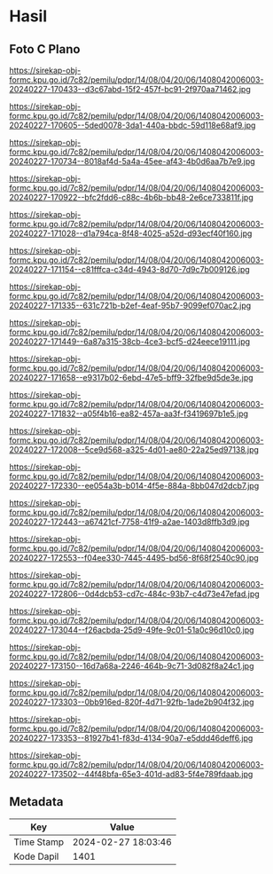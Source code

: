 # Hasil

## Foto C Plano

https://sirekap-obj-formc.kpu.go.id/7c82/pemilu/pdpr/14/08/04/20/06/1408042006003-20240227-170433--d3c67abd-15f2-457f-bc91-2f970aa71462.jpg

https://sirekap-obj-formc.kpu.go.id/7c82/pemilu/pdpr/14/08/04/20/06/1408042006003-20240227-170605--5ded0078-3da1-440a-bbdc-59d118e68af9.jpg

https://sirekap-obj-formc.kpu.go.id/7c82/pemilu/pdpr/14/08/04/20/06/1408042006003-20240227-170734--8018af4d-5a4a-45ee-af43-4b0d6aa7b7e9.jpg

https://sirekap-obj-formc.kpu.go.id/7c82/pemilu/pdpr/14/08/04/20/06/1408042006003-20240227-170922--bfc2fdd6-c88c-4b6b-bb48-2e6ce733811f.jpg

https://sirekap-obj-formc.kpu.go.id/7c82/pemilu/pdpr/14/08/04/20/06/1408042006003-20240227-171028--d1a794ca-8f48-4025-a52d-d93ecf40f160.jpg

https://sirekap-obj-formc.kpu.go.id/7c82/pemilu/pdpr/14/08/04/20/06/1408042006003-20240227-171154--c81fffca-c34d-4943-8d70-7d9c7b009126.jpg

https://sirekap-obj-formc.kpu.go.id/7c82/pemilu/pdpr/14/08/04/20/06/1408042006003-20240227-171335--631c721b-b2ef-4eaf-95b7-9099ef070ac2.jpg

https://sirekap-obj-formc.kpu.go.id/7c82/pemilu/pdpr/14/08/04/20/06/1408042006003-20240227-171449--6a87a315-38cb-4ce3-bcf5-d24eece19111.jpg

https://sirekap-obj-formc.kpu.go.id/7c82/pemilu/pdpr/14/08/04/20/06/1408042006003-20240227-171658--e9317b02-6ebd-47e5-bff9-32fbe9d5de3e.jpg

https://sirekap-obj-formc.kpu.go.id/7c82/pemilu/pdpr/14/08/04/20/06/1408042006003-20240227-171832--a05f4b16-ea82-457a-aa3f-f3419697b1e5.jpg

https://sirekap-obj-formc.kpu.go.id/7c82/pemilu/pdpr/14/08/04/20/06/1408042006003-20240227-172008--5ce9d568-a325-4d01-ae80-22a25ed97138.jpg

https://sirekap-obj-formc.kpu.go.id/7c82/pemilu/pdpr/14/08/04/20/06/1408042006003-20240227-172330--ee054a3b-b014-4f5e-884a-8bb047d2dcb7.jpg

https://sirekap-obj-formc.kpu.go.id/7c82/pemilu/pdpr/14/08/04/20/06/1408042006003-20240227-172443--a67421cf-7758-41f9-a2ae-1403d8ffb3d9.jpg

https://sirekap-obj-formc.kpu.go.id/7c82/pemilu/pdpr/14/08/04/20/06/1408042006003-20240227-172553--f04ee330-7445-4495-bd56-8f68f2540c90.jpg

https://sirekap-obj-formc.kpu.go.id/7c82/pemilu/pdpr/14/08/04/20/06/1408042006003-20240227-172806--0d4dcb53-cd7c-484c-93b7-c4d73e47efad.jpg

https://sirekap-obj-formc.kpu.go.id/7c82/pemilu/pdpr/14/08/04/20/06/1408042006003-20240227-173044--f26acbda-25d9-49fe-9c01-51a0c96d10c0.jpg

https://sirekap-obj-formc.kpu.go.id/7c82/pemilu/pdpr/14/08/04/20/06/1408042006003-20240227-173150--16d7a68a-2246-464b-9c71-3d082f8a24c1.jpg

https://sirekap-obj-formc.kpu.go.id/7c82/pemilu/pdpr/14/08/04/20/06/1408042006003-20240227-173303--0bb916ed-820f-4d71-92fb-1ade2b904f32.jpg

https://sirekap-obj-formc.kpu.go.id/7c82/pemilu/pdpr/14/08/04/20/06/1408042006003-20240227-173353--81927b41-f83d-4134-90a7-e5ddd46deff6.jpg

https://sirekap-obj-formc.kpu.go.id/7c82/pemilu/pdpr/14/08/04/20/06/1408042006003-20240227-173502--44f48bfa-65e3-401d-ad83-5f4e789fdaab.jpg


## Metadata

| Key        | Value               |
| ---------- | ------------------- |
| Time Stamp | 2024-02-27 18:03:46 |
| Kode Dapil | 1401                |



